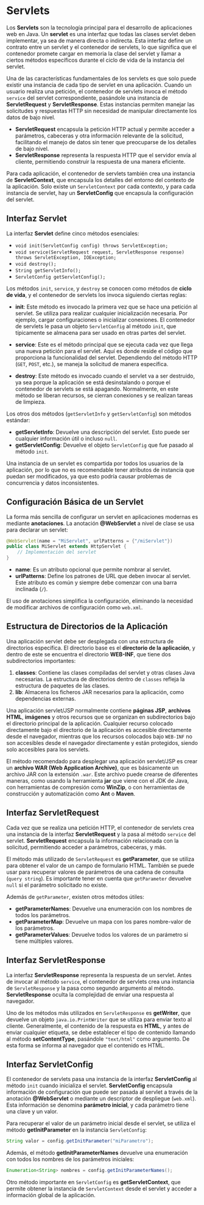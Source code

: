 # Servlets

Los **Servlets** son la tecnología principal para el desarrollo de aplicaciones web en Java. Un **servlet** es una interfaz que todas las clases servlet deben implementar, ya sea de manera directa o indirecta. Esta interfaz define un contrato entre un servlet y el contenedor de servlets, lo que significa que el contenedor promete cargar en memoria la clase del servlet y llamar a ciertos métodos específicos durante el ciclo de vida de la instancia del servlet.

Una de las características fundamentales de los servlets es que solo puede existir una instancia de cada tipo de servlet en una aplicación. Cuando un usuario realiza una petición, el contenedor de servlets invoca el método `service` del servlet correspondiente, pasándole una instancia de **ServletRequest** y **ServletResponse**. Estas instancias permiten manejar las solicitudes y respuestas HTTP sin necesidad de manipular directamente los datos de bajo nivel.

- **ServletRequest** encapsula la petición HTTP actual y permite acceder a parámetros, cabeceras y otra información relevante de la solicitud, facilitando el manejo de datos sin tener que preocuparse de los detalles de bajo nivel.
- **ServletResponse** representa la respuesta HTTP que el servidor envía al cliente, permitiendo construir la respuesta de una manera eficiente.

Para cada aplicación, el contenedor de servlets también crea una instancia de **ServletContext**, que encapsula los detalles del entorno del contexto de la aplicación. Solo existe un `ServletContext` por cada contexto, y para cada instancia de servlet, hay un **ServletConfig** que encapsula la configuración del servlet.

## Interfaz Servlet

La interfaz **Servlet** define cinco métodos esenciales:

- `void init(ServletConfig config) throws ServletException;`
- `void service(ServletRequest request, ServletResponse response) throws ServletException, IOException;`
- `void destroy();`
- `String getServletInfo();`
- `ServletConfig getServletConfig();`

Los métodos `init`, `service`, y `destroy` se conocen como métodos de **ciclo de vida**, y el contenedor de servlets los invoca siguiendo ciertas reglas:

- **init**: Este método es invocado la primera vez que se hace una petición al servlet. Se utiliza para realizar cualquier inicialización necesaria. Por ejemplo, cargar configuraciones o inicializar conexiones. El contenedor de servlets le pasa un objeto `ServletConfig` al método `init`, que típicamente se almacena para ser usado en otras partes del servlet.

- **service**: Este es el método principal que se ejecuta cada vez que llega una nueva petición para el servlet. Aquí es donde reside el código que proporciona la funcionalidad del servlet. Dependiendo del método HTTP (`GET`, `POST`, etc.), se maneja la solicitud de manera específica.

- **destroy**: Este método es invocado cuando el servlet va a ser destruido, ya sea porque la aplicación se está desinstalando o porque el contenedor de servlets se está apagando. Normalmente, en este método se liberan recursos, se cierran conexiones y se realizan tareas de limpieza.

Los otros dos métodos (`getServletInfo` y `getServletConfig`) son métodos estándar:

- **getServletInfo**: Devuelve una descripción del servlet. Esto puede ser cualquier información útil o incluso `null`.
- **getServletConfig**: Devuelve el objeto `ServletConfig` que fue pasado al método `init`.

Una instancia de un servlet es compartida por todos los usuarios de la aplicación, por lo que no es recomendable tener atributos de instancia que puedan ser modificados, ya que esto podría causar problemas de concurrencia y datos inconsistentes.

## Configuración Básica de un Servlet

La forma más sencilla de configurar un servlet en aplicaciones modernas es mediante **anotaciones**. La anotación **@WebServlet** a nivel de clase se usa para declarar un servlet:

```java
@WebServlet(name = "MiServlet", urlPatterns = {"/miServlet"})
public class MiServlet extends HttpServlet {
    // Implementación del servlet
}
```

- **name**: Es un atributo opcional que permite nombrar al servlet.
- **urlPatterns**: Define los patrones de URL que deben invocar al servlet. Este atributo es común y siempre debe comenzar con una barra inclinada (`/`).

El uso de anotaciones simplifica la configuración, eliminando la necesidad de modificar archivos de configuración como `web.xml`.

## Estructura de Directorios de la Aplicación

Una aplicación servlet debe ser desplegada con una estructura de directorios específica. El directorio base es el **directorio de la aplicación**, y dentro de este se encuentra el directorio **WEB-INF**, que tiene dos subdirectorios importantes:

1. **classes**: Contiene las clases compiladas del servlet y otras clases Java necesarias. La estructura de directorios dentro de `classes` refleja la estructura de paquetes de las clases.
2. **lib**: Almacena los ficheros JAR necesarios para la aplicación, como dependencias externas.

Una aplicación servlet/JSP normalmente contiene **páginas JSP**, **archivos HTML**, **imágenes** y otros recursos que se organizan en subdirectorios bajo el directorio principal de la aplicación. Cualquier recurso colocado directamente bajo el directorio de la aplicación es accesible directamente desde el navegador, mientras que los recursos colocados bajo `WEB-INF` no son accesibles desde el navegador directamente y están protegidos, siendo solo accesibles para los servlets.

El método recomendado para desplegar una aplicación servlet/JSP es crear un **archivo WAR (Web Application Archive)**, que es básicamente un archivo JAR con la extensión `.war`. Este archivo puede crearse de diferentes maneras, como usando la herramienta **jar** que viene con el JDK de Java, con herramientas de compresión como **WinZip**, o con herramientas de construcción y automatización como **Ant** o **Maven**.

## Interfaz ServletRequest

Cada vez que se realiza una petición HTTP, el contenedor de servlets crea una instancia de la interfaz **ServletRequest** y la pasa al método `service` del servlet. **ServletRequest** encapsula la información relacionada con la solicitud, permitiendo acceder a parámetros, cabeceras, y más.

El método más utilizado de `ServletRequest` es **getParameter**, que se utiliza para obtener el valor de un campo de formulario HTML. También se puede usar para recuperar valores de parámetros de una cadena de consulta (`query string`). Es importante tener en cuenta que `getParameter` devuelve `null` si el parámetro solicitado no existe.

Además de `getParameter`, existen otros métodos útiles:

- **getParameterNames**: Devuelve una enumeración con los nombres de todos los parámetros.
- **getParameterMap**: Devuelve un mapa con los pares nombre-valor de los parámetros.
- **getParameterValues**: Devuelve todos los valores de un parámetro si tiene múltiples valores.

## Interfaz ServletResponse

La interfaz **ServletResponse** representa la respuesta de un servlet. Antes de invocar al método `service`, el contenedor de servlets crea una instancia de `ServletResponse` y la pasa como segundo argumento al método. **ServletResponse** oculta la complejidad de enviar una respuesta al navegador.

Uno de los métodos más utilizados en `ServletResponse` es **getWriter**, que devuelve un objeto `java.io.PrintWriter` que se utiliza para enviar texto al cliente. Generalmente, el contenido de la respuesta es **HTML**, y antes de enviar cualquier etiqueta, se debe establecer el tipo de contenido llamando al método **setContentType**, pasándole `"text/html"` como argumento. De esta forma se informa al navegador que el contenido es HTML.

## Interfaz ServletConfig

El contenedor de servlets pasa una instancia de la interfaz **ServletConfig** al método `init` cuando inicializa el servlet. **ServletConfig** encapsula información de configuración que puede ser pasada al servlet a través de la anotación **@WebServlet** o mediante un descriptor de despliegue (`web.xml`). Esta información se denomina **parámetro inicial**, y cada parámetro tiene una clave y un valor.

Para recuperar el valor de un parámetro inicial desde el servlet, se utiliza el método **getInitParameter** en la instancia `ServletConfig`:

```java
String valor = config.getInitParameter("miParametro");
```

Además, el método **getInitParameterNames** devuelve una enumeración con todos los nombres de los parámetros iniciales:

```java
Enumeration<String> nombres = config.getInitParameterNames();
```

Otro método importante en `ServletConfig` es **getServletContext**, que permite obtener la instancia de `ServletContext` desde el servlet y acceder a información global de la aplicación.

